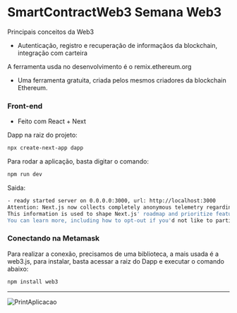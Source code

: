 # SmartContractWeb3 Semana Web3

Principais conceitos da Web3
- Autenticação, registro e recuperação de informaçãos da blockchain, integração com carteira

A ferramenta usda no desenvolvimento é o remix.ethereum.org
- Uma ferramenta gratuita, criada pelos mesmos criadores da blockchain Ethereum.

### Front-end
- Feito com React + Next

Dapp na raiz do projeto:

```sh 
npx create-next-app dapp
```

Para rodar a aplicação, basta digitar o comando:

```sh
npm run dev
```

Saida:

```sh   
- ready started server on 0.0.0.0:3000, url: http://localhost:3000
Attention: Next.js now collects completely anonymous telemetry regarding usage.
This information is used to shape Next.js' roadmap and prioritize features.
You can learn more, including how to opt-out if you'd not like to participate in this anonymous program, by visiting the following URL:
```

### Conectando na Metamask

Para realizar a conexão, precisamos de uma biblioteca, a mais usada é a web3.js, para instalar, basta acessar a raiz do Dapp e executar o comando abaixo:

```sh
npm install web3
```
<hr>
<img alt="PrintAplicacao" src="https://ik.imagekit.io/cleber/Screenshot_11_MSItP4C0Y.png?updatedAt=1691798740272"/>